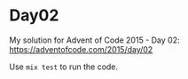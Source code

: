 # Day02

My solution for Advent of Code 2015 - Day 02: https://adventofcode.com/2015/day/02

Use `mix test` to run the code.
